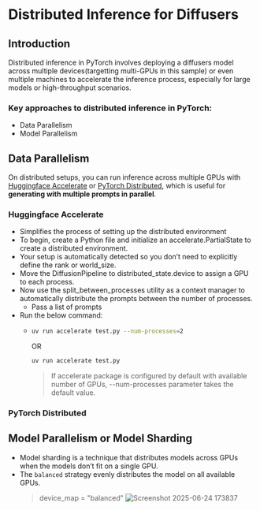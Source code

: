 # Distributed Inference for Diffusers

## Introduction
Distributed inference in PyTorch involves deploying a diffusers model across multiple devices(targetting multi-GPUs in this sample) or even multiple machines to accelerate the inference process, especially for large models or high-throughput scenarios.

### Key approaches to distributed inference in PyTorch:
- Data Parallelism
- Model Parallelism

## Data Parallelism
On distributed setups, you can run inference across multiple GPUs with [Huggingface Accelerate](https://huggingface.co/docs/accelerate/index) or [PyTorch Distributed](https://pytorch.org/tutorials/beginner/dist_overview.html), which is useful for **generating with multiple prompts in parallel**.

### Huggingface Accelerate
- Simplifies the process of setting up the distributed environment
- To begin, create a Python file and initialize an accelerate.PartialState to create a distributed environment.
- Your setup is automatically detected so you don’t need to explicitly define the rank or world_size.
- Move the DiffusionPipeline to distributed_state.device to assign a GPU to each process.
- Now use the split_between_processes utility as a context manager to automatically distribute the prompts between the number of processes.
  - Pass a list of prompts
- Run the below command:
  - ```bash
    uv run accelerate test.py --num-processes=2 
    ```
    OR
    ```bash
    uv run accelerate test.py 
    ```
    > If accelerate package is configured by default with available number of GPUs, --num-processes parameter takes the default value.

### PyTorch Distributed


## Model Parallelism or Model Sharding
- Model sharding is a technique that distributes models across GPUs when the models don’t fit on a single GPU.
- The `balanced` strategy evenly distributes the model on all available GPUs.
  > device_map = "balanced"
![Screenshot 2025-06-24 173837](https://github.com/user-attachments/assets/86df8e78-0392-4a2b-96e2-ad62635ec272)
